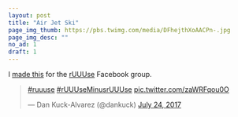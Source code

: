 ```yaml
---
layout: post
title: "Air Jet Ski"
page_img_thumb: https://pbs.twimg.com/media/DFhejthXoAACPn-.jpg
page_img_desc: ""
no_ad: 1
draft: 1
---
```


I <a href="https://www.facebook.com/groups/ruuuse/permalink/1444697398927463/">made this</a> for the <a href="https://www.facebook.com/groups/1144470838950122/">rUUUse</a> Facebook group.

<blockquote class="twitter-tweet" data-lang="en"><p lang="und" dir="ltr"><a href="https://twitter.com/hashtag/ruuuse?src=hash">#ruuuse</a> <a href="https://twitter.com/hashtag/rUUUseMinusrUUUse?src=hash">#rUUUseMinusrUUUse</a> <a href="https://t.co/zaWRFqou0O">pic.twitter.com/zaWRFqou0O</a></p>&mdash; Dan Kuck-Alvarez (@dankuck) <a href="https://twitter.com/dankuck/status/889565023475052544">July 24, 2017</a></blockquote>
<script async src="//platform.twitter.com/widgets.js" charset="utf-8"></script>
